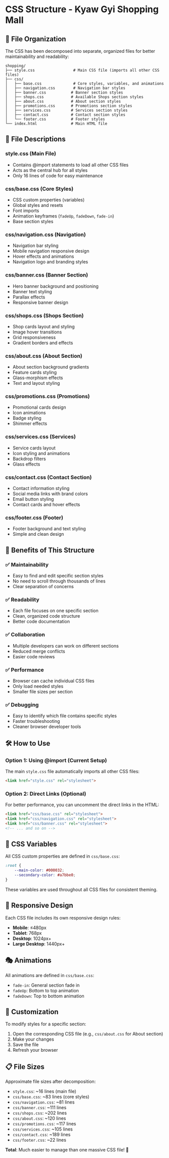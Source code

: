 # CSS Structure - Kyaw Gyi Shopping Mall

## 📁 File Organization

The CSS has been decomposed into separate, organized files for better maintainability and readability:

```
shopping/
├── style.css                 # Main CSS file (imports all other CSS files)
├── css/
│   ├── base.css              # Core styles, variables, and animations
│   ├── navigation.css        # Navigation bar styles
│   ├── banner.css           # Banner section styles
│   ├── shops.css            # Available Shops section styles
│   ├── about.css            # About section styles
│   ├── promotions.css       # Promotions section styles
│   ├── services.css         # Services section styles
│   ├── contact.css          # Contact section styles
│   └── footer.css           # Footer styles
└── index.html               # Main HTML file
```

## 🎯 File Descriptions

### **style.css** (Main File)
- Contains @import statements to load all other CSS files
- Acts as the central hub for all styles
- Only 16 lines of code for easy maintenance

### **css/base.css** (Core Styles)
- CSS custom properties (variables)
- Global styles and resets
- Font imports
- Animation keyframes (`fadeUp`, `fadeDown`, `fade-in`)
- Base section styles

### **css/navigation.css** (Navigation)
- Navigation bar styling
- Mobile navigation responsive design
- Hover effects and animations
- Navigation logo and branding styles

### **css/banner.css** (Banner Section)
- Hero banner background and positioning
- Banner text styling
- Parallax effects
- Responsive banner design

### **css/shops.css** (Shops Section)  
- Shop cards layout and styling
- Image hover transitions
- Grid responsiveness
- Gradient borders and effects

### **css/about.css** (About Section)
- About section background gradients
- Feature cards styling
- Glass-morphism effects
- Text and layout styling

### **css/promotions.css** (Promotions)
- Promotional cards design
- Icon animations
- Badge styling
- Shimmer effects

### **css/services.css** (Services)
- Service cards layout
- Icon styling and animations
- Backdrop filters
- Glass effects

### **css/contact.css** (Contact Section)
- Contact information styling
- Social media links with brand colors
- Email button styling
- Contact cards and hover effects

### **css/footer.css** (Footer)
- Footer background and text styling
- Simple and clean design

## 🚀 Benefits of This Structure

### ✅ **Maintainability**
- Easy to find and edit specific section styles
- No need to scroll through thousands of lines
- Clear separation of concerns

### ✅ **Readability**
- Each file focuses on one specific section
- Clean, organized code structure
- Better code documentation

### ✅ **Collaboration**
- Multiple developers can work on different sections
- Reduced merge conflicts
- Easier code reviews

### ✅ **Performance**
- Browser can cache individual CSS files
- Only load needed styles
- Smaller file sizes per section

### ✅ **Debugging**
- Easy to identify which file contains specific styles
- Faster troubleshooting
- Cleaner browser developer tools

## 🛠️ How to Use

### **Option 1: Using @import (Current Setup)**
The main `style.css` file automatically imports all other CSS files:
```html
<link href="style.css" rel="stylesheet">
```

### **Option 2: Direct Links (Optional)**
For better performance, you can uncomment the direct links in the HTML:
```html
<link href="css/base.css" rel="stylesheet">
<link href="css/navigation.css" rel="stylesheet">
<link href="css/banner.css" rel="stylesheet">
<!-- ... and so on -->
```

## 🎨 CSS Variables

All CSS custom properties are defined in `css/base.css`:
```css
:root {
    --main-color: #000032;
    --secondary-color: #a7bbe0;
}
```

These variables are used throughout all CSS files for consistent theming.

## 📱 Responsive Design

Each CSS file includes its own responsive design rules:
- **Mobile**: ≤480px
- **Tablet**: 768px  
- **Desktop**: 1024px+
- **Large Desktop**: 1440px+

## 🎭 Animations

All animations are defined in `css/base.css`:
- `fade-in`: General section fade in
- `fadeUp`: Bottom to top animation
- `fadeDown`: Top to bottom animation

## 🔧 Customization

To modify styles for a specific section:
1. Open the corresponding CSS file (e.g., `css/about.css` for About section)
2. Make your changes
3. Save the file
4. Refresh your browser

## 📋 File Sizes

Approximate file sizes after decomposition:
- `style.css`: ~16 lines (main file)
- `css/base.css`: ~83 lines (core styles)
- `css/navigation.css`: ~81 lines
- `css/banner.css`: ~111 lines
- `css/shops.css`: ~202 lines
- `css/about.css`: ~120 lines
- `css/promotions.css`: ~117 lines
- `css/services.css`: ~105 lines
- `css/contact.css`: ~189 lines
- `css/footer.css`: ~22 lines

**Total**: Much easier to manage than one massive CSS file! 🎉